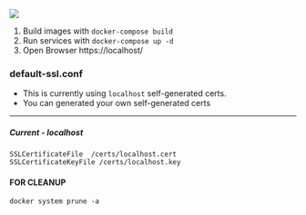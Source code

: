 ![](https://miro.medium.com/max/710/0*rQpagILnBH4__4Fb.png)

1. Build images with `docker-compose build`
2. Run services with `docker-compose up -d`
3. Open Browser https://localhost/

### default-ssl.conf

- This is currently using `localhost` self-generated certs.
- You can generated your own self-generated certs

------------------------------
#####  Current - localhost

```
SSLCertificateFile	/certs/localhost.cert
SSLCertificateKeyFile /certs/localhost.key
```


#### FOR CLEANUP

```
docker system prune -a
```
